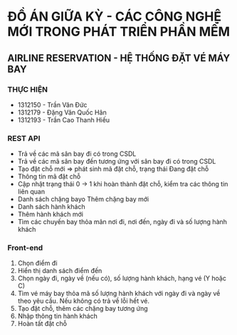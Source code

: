 # ĐỒ ÁN GIỮA KỲ - CÁC CÔNG NGHỆ MỚI TRONG PHÁT TRIỂN PHẦN MỀM #
## AIRLINE RESERVATION - HỆ THỐNG ĐẶT VÉ MÁY BAY ##

### THỰC HIỆN ###
- 1312150 - Trần Văn Đức
- 1312179 - Đặng Văn Quốc Hân
- 1312193 - Trần Cao Thanh Hiếu

### REST API ###
- Trả về các mã sân bay đi có trong CSDL
- Trả về các mã sân bay đến tương ứng với sân bay đi có trong CSDL
- Tạo đặt chỗ mới => phát sinh mã đặt chỗ, trạng thái Đang đặt chỗ
- Thông tin mã đặt chỗ
- Cập nhật trạng thái 0 -> 1 khi hoàn thành đặt chỗ, kiểm tra các thông tin liên quan
- Danh sách chặng bayo Thêm chặng bay mới
- Danh sách hành khách
- Thêm hành khách mới
- Tìm các chuyến bay thỏa mãn nơi đi, nơi đến, ngày đi và số lượng hành khách

### Front-end ###
1. Chọn điểm đi
2. Hiển thị danh sách điểm đến
3. Chọn ngày đi, ngày về (nếu có), số lượng hành khách, hạng vé (Y hoặc C)
4. Tìm vé máy bay thỏa mã số lượng hành khách với ngày đi và ngày về theo yêu cầu. Nếu không có trả về lỗi hết vé.
5. Tạo đặt chỗ, thêm các chặng bay tương ứng
6. Nhập thông tin hành khách
7. Hoàn tất đặt chỗ

